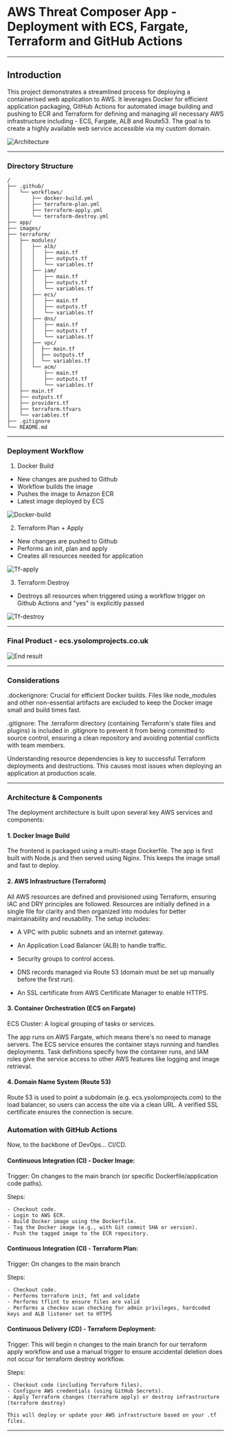 
# AWS Threat Composer App - Deployment with ECS, Fargate, Terraform and GitHub Actions 

--- 

## Introduction

This project demonstrates a streamlined process for deploying a containerised web application to AWS. It leverages Docker for efficient application packaging, GitHub Actions for automated image building and pushing to ECR and Terraform for defining and managing all necessary AWS infrastructure including - ECS, Fargate, ALB and Route53. The goal is to create a highly available web service accessible via my custom domain.

![Architecture](./images/diagram.png)

--- 

### Directory Structure 

```
/
├── .github/
│   └── workflows/
│       ├── docker-build.yml
│       ├── terraform-plan.yml
│       ├── terraform-apply.yml
│       └── terraform-destroy.yml
├── app/
├── images/
├── terraform/
│   ├── modules/
│   │   ├── alb/
│   │   │   ├── main.tf
│   │   │   ├── outputs.tf
│   │   │   └── variables.tf
│   │   ├── iam/
│   │   │   ├── main.tf
│   │   │   ├── outputs.tf
│   │   │   └── variables.tf
│   │   ├── ecs/
│   │   │   ├── main.tf
│   │   │   ├── outputs.tf
│   │   │   └── variables.tf
│   │   ├── dns/
│   │   │   ├── main.tf
│   │   │   ├── outputs.tf
│   │   │   └── variables.tf
│   │   ├── vpc/
│   │   │  ├── main.tf
│   │   │  ├── outputs.tf
│   │   │  └── variables.tf
│   │   └── acm/
│   │       ├── main.tf
│   │       ├── outputs.tf
│   │       └── variables.tf
│   ├── main.tf
│   ├── outputs.tf
│   ├── providers.tf
│   ├── terraform.tfvars
│   └── variables.tf
├── .gitignore
└── README.md
```
---

### Deployment Workflow 

1. Docker Build

- New changes are pushed to Github
- Workflow builds the image
- Pushes the image to Amazon ECR
- Latest image deployed by ECS 

![Docker-build](./images/docker-build.png)

2. Terraform Plan + Apply 

- New changes are pushed to Github
- Performs an init, plan and apply
- Creates all resources needed for application 


![Tf-apply](./images/tf-apply.png)

3. Terraform Destroy

- Destroys all resources when triggered using a workflow trigger on Github Actions and "yes" is explicitly passed

![Tf-destroy](./images/tf-destroy.png)

--- 

### Final Product - ecs.ysolomprojects.co.uk

![End result](./images/end.png)

---

### Considerations

.dockerignore: Crucial for efficient Docker builds. Files like node_modules and other non-essential artifacts are excluded to keep the Docker image small and build times fast.

.gitignore: The .terraform directory (containing Terraform's state files and plugins) is included in .gitignore to prevent it from being committed to source control, ensuring a clean repository and avoiding potential conflicts with team members.

Understanding resource dependencies is key to successful Terraform deployments and destructions. This causes most issues when deploying an application at production scale.

--- 

### Architecture & Components

The deployment architecture is built upon several key AWS services and components:

#### 1. Docker Image Build

The frontend is packaged using a multi-stage Dockerfile. The app is first built with Node.js and then served using Nginx. This keeps the image small and fast to deploy.


#### 2. AWS Infrastructure (Terraform)

All AWS resources are defined and provisioned using Terraform, ensuring IAC and DRY principles are followed. Resources are initially defined in a single file for clarity and then organized into modules for better maintainability and reusability. The setup includes:

- A VPC with public subnets and an internet gateway.

- An Application Load Balancer (ALB) to handle traffic.

- Security groups to control access.

- DNS records managed via Route 53 (domain must be set up manually before the first run).

- An SSL certificate from AWS Certificate Manager to enable HTTPS.


#### 3. Container Orchestration (ECS on Fargate)

ECS Cluster: A logical grouping of tasks or services.

The app runs on AWS Fargate, which means there's no need to manage servers. The ECS service ensures the container stays running and handles deployments. Task definitions specify how the container runs, and IAM roles give the service access to other AWS features like logging and image retrieval.


#### 4. Domain Name System (Route 53)

Route 53 is used to point a subdomain (e.g. ecs.ysolomprojects.com) to the load balancer, so users can access the site via a clean URL. A verified SSL certificate ensures the connection is secure.


### Automation with GitHub Actions

Now, to the backbone of DevOps... CI/CD.

#### Continuous Integration (CI) - Docker Image:

Trigger: On changes to the main branch (or specific Dockerfile/application code paths).

Steps:

```
- Checkout code.
- Login to AWS ECR.
- Build Docker image using the Dockerfile.
- Tag the Docker image (e.g., with Git commit SHA or version).
- Push the tagged image to the ECR repository.
```

#### Continuous Integration (CI) - Terraform Plan:

Trigger: On changes to the main branch 

Steps:

```
- Checkout code.
- Performs terraform init, fmt and validate
- Performs tflint to ensure files are valid
- Performs a checkov scan checking for admin privileges, hardcoded keys and ALB listener set to HTTPS 

```

#### Continuous Delivery (CD) - Terraform Deployment:

Trigger: This will begin n changes to the main branch for our terraform apply workflow and use a manual trigger to ensure accidental deletion does not occur for terraform destroy workflow.

Steps:

```
- Checkout code (including Terraform files).
- Configure AWS credentials (using GitHub Secrets).
- Apply Terraform changes (terraform apply) or destroy infrastructure (terraform destroy)

This will deploy or update your AWS infrastructure based on your .tf files.

```

---


